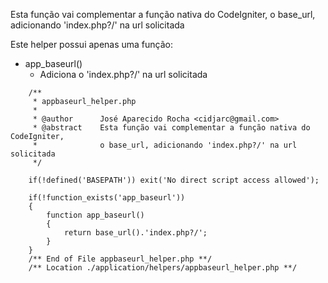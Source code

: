 Esta função vai complementar a função nativa do CodeIgniter, o base_url, adicionando 'index.php?/' na url solicitada

Este helper possui apenas uma função:

* app_baseurl()
	* Adiciona o 'index.php?/' na url solicitada

```
    /**
     * appbaseurl_helper.php
     * 
     * @author      José Aparecido Rocha <cidjarc@gmail.com>
     * @abstract    Esta função vai complementar a função nativa do CodeIgniter,
     *              o base_url, adicionando 'index.php?/' na url solicitada
     */
    
    if(!defined('BASEPATH')) exit('No direct script access allowed');
    
    if(!function_exists('app_baseurl'))
    {
        function app_baseurl()
        {
            return base_url().'index.php?/';
        }
    }
    /** End of File appbaseurl_helper.php **/
    /** Location ./application/helpers/appbaseurl_helper.php **/